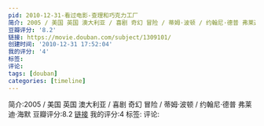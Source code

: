 ```yaml
---
pid: 2010-12-31-看过电影-查理和巧克力工厂
简介: 2005 / 美国 英国 澳大利亚 / 喜剧 奇幻 冒险 / 蒂姆·波顿 / 约翰尼·德普 弗莱迪·海默
豆瓣评分: '8.2'
链接: https://movie.douban.com/subject/1309101/
创建时间: '2010-12-31 17:52:04'
我的评分: '4'
标签:
评论:
tags: [douban]
categories: [timeline]
---
```

简介:2005 / 美国 英国 澳大利亚 / 喜剧 奇幻 冒险 / 蒂姆·波顿 / 约翰尼·德普 弗莱迪·海默
豆瓣评分:8.2
[链接](https://movie.douban.com/subject/1309101/)
我的评分:4
标签:
评论:
